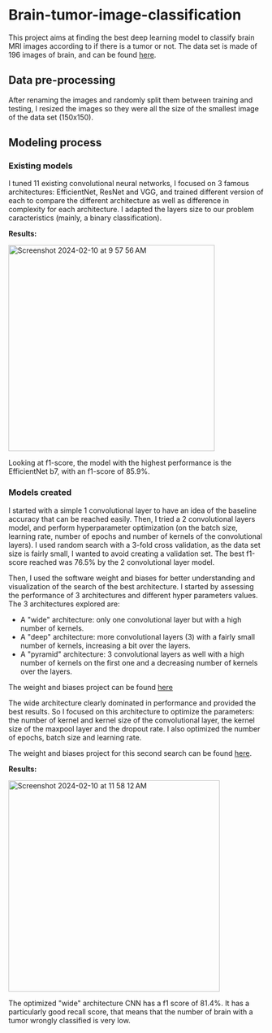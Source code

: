 # Brain-tumor-image-classification

This project aims at finding the best deep learning model to classify brain MRI images according to if there is a tumor or not. The data set is made of 196 images of brain, and can be found [here](https://www.kaggle.com/datasets/navoneel/brain-mri-images-for-brain-tumor-detection/data). 

## Data pre-processing
After renaming the images and randomly split them between training and testing, I resized the images so they were all the size of the smallest image of the data set (150x150).

## Modeling process

### Existing models
I tuned 11 existing convolutional neural networks, I focused on 3 famous architectures: EfficientNet, ResNet and VGG, and trained different version of each to compare the different architecture as well as difference in complexity for each architecture. 
I adapted the layers size to our problem caracteristics (mainly, a binary classification). 


**Results:**

<img width="406" alt="Screenshot 2024-02-10 at 9 57 56 AM" src="https://github.com/OrianeCav/Brain-tumor-image-classification/assets/98775053/f573a091-84ba-4fa9-994f-1929350a169f">


Looking at f1-score, the model with the highest performance is the EfficientNet b7, with an f1-score of 85.9%. 

### Models created
I started with a simple 1 convolutional layer to have an idea of the baseline accuracy that can be reached easily. Then, I tried a 2 convolutional layers model, and perform hyperparameter optimization (on the batch size, learning rate, number of epochs and number of kernels of the convolutional layers). I used random search with a 3-fold cross validation, as the data set size is fairly small, I wanted to avoid creating a validation set. 
The best f1-score reached was 76.5% by the 2 convolutional layer model.

Then, I used the software weight and biases for better understanding and visualization of the search of the best architecture. 
I started by assessing the performance of 3 architectures and different hyper parameters values. The 3 architectures explored are:
- A "wide" architecture: only one convolutional layer but with a high number of kernels.
- A "deep" architecture: more convolutional layers (3) with a fairly small number of kernels, increasing a bit over the layers.
- A "pyramid" architecture: 3 convolutional layers as well with a high number of kernels on the first one and a decreasing number of kernels over the layers.

The weight and biases project can be found [here](https://wandb.ai/oriane-cavrois/brain_image_architecture_optimization_3?workspace=user-oriane-cavrois)

The wide architecture clearly dominated in performance and provided the best results. 
So I focused on this architecture to optimize the parameters: the number of kernel and kernel size of the convolutional layer, the kernel size of the maxpool layer and the dropout rate. I also optimized the number of epochs, batch size and learning rate.

The weight and biases project for this second search can be found [here](https://wandb.ai/oriane-cavrois/brain_image_large_archi_optimization_4).

**Results:**

<img width="416" alt="Screenshot 2024-02-10 at 11 58 12 AM" src="https://github.com/OrianeCav/Brain-tumor-image-classification/assets/98775053/27c0c0d3-0360-450c-9853-c22f9e28bb04">


The optimized "wide" architecture CNN has a f1 score of 81.4%. It has a particularly good recall score, that means that the number of brain with a tumor wrongly classified is very low. 
